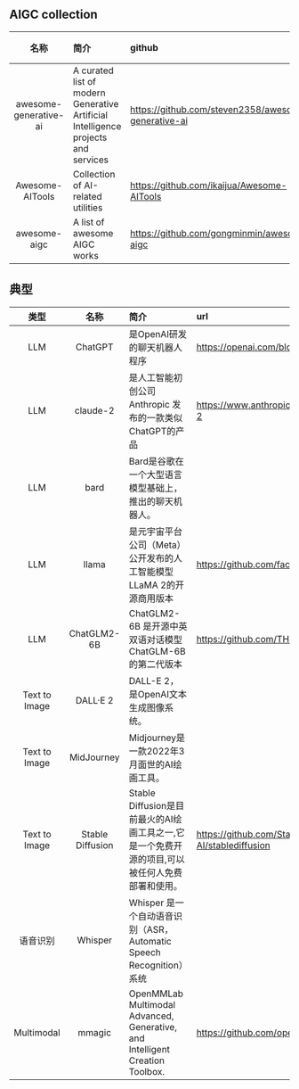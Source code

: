 

## AIGC collection
|          名称           | 简介| github | 官网  | 更新      | star |
|:---------------------:|:------|:---------|:----|:--------|:-----|
| awesome-generative-ai |A curated list of modern Generative Artificial Intelligence projects and services|https://github.com/steven2358/awesome-generative-ai|     | 2023-08 | 1.3k |
|    Awesome-AITools    | Collection of AI-related utilities                                              |https://github.com/ikaijua/Awesome-AITools|     | 2023-08 | 2k   |
| awesome-aigc | A list of awesome AIGC works|https://github.com/gongminmin/awesome-aigc|     | 2023-04 | 331  |


## 典型
|          类型          |   名称   | 简介| url                                                 | 官网                                                     | 更新      | star  |
|:--------------------:|:------:|:------|:----------------------------------------------------|:-------------------------------------------------------|:--------|:------|
 |         LLM          |    ChatGPT    |是OpenAI研发的聊天机器人程序| https://openai.com/blog/chatgpt | https://chat.openai.com/                               | 持续      | 无     |
 |         LLM          |    claude-2    |是人工智能初创公司Anthropic 发布的一款类似ChatGPT的产品| https://www.anthropic.com/index/claude-2 |                                                        | 持续      | 无     |
 |         LLM          |    bard    |Bard是谷歌在一个大型语言模型基础上，推出的聊天机器人。| | https://bard.google.com/                               | 持续      | 无     |
 |         LLM          |    llama    |是元宇宙平台公司（Meta）公开发布的人工智能模型LLaMA 2的开源商用版本| https://github.com/facebookresearch/llama | https://ai.meta.com/llama/                             | 2023-08 | 37.4k |
 |         LLM          |    ChatGLM2-6B   |ChatGLM2-6B 是开源中英双语对话模型 ChatGLM-6B 的第二代版本| https://github.com/THUDM/ChatGLM2-6B | https://chatglm.cn/ | 2023-07 | 11k   |
 |    Text to Image     |  DALL·E 2   |DALL-E 2，是OpenAI文本生成图像系统。|  | https://openai.com/dall-e-2                            | 无       | 无     |
 |    Text to Image     |  MidJourney  |Midjourney是一款2022年3月面世的AI绘画工具。|  | https://www.midjourney.com/home/?callbackUrl=%2Fapp%2F | 无       | 无     |
 |    Text to Image     |  Stable Diffusion|Stable Diffusion是目前最火的AI绘画工具之一,它是一个免费开源的项目,可以被任何人免费部署和使用。| https://github.com/Stability-AI/stablediffusion | https://stablediffusionweb.com/                        | 无       | 无     |
 |    语音识别  |  Whisper|Whisper 是一个自动语音识别（ASR，Automatic Speech Recognition）系统|  | https://stablediffusionweb.com/                        | 无       | 无     |
|      Multimodal      | mmagic |OpenMMLab Multimodal Advanced, Generative, and Intelligent Creation Toolbox.| https://github.com/open-mmlab/mmagic                | https://mmagic.readthedocs.io/en/latest/               | 2023-03 | 28.4k |



















